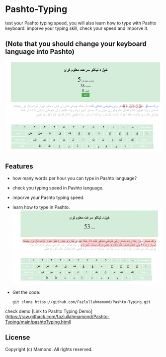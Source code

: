# Pashto-Typing
test your Pashto typing speed, you will also learn how to type with Pashto keyboard.
imporve your typing skill, check your speed and imporve it.
## (Note that you should change your keyboard language into Pashto)
![Calculator Screenshot](1.png)

## Features
- how many words per hour you can type in Pashto language?
- check you typing speed in Pashto language.
- imporve your Pashto typing speed.
- learn how to type in Pashto.
![Calculator Screenshot](2.png)

- Get the code:
    ```
    git clone https://github.com/Fazlullahmamond/Pashto-Typing.git
    ```


check demo [Link to Pashto Typing Demo] (https://raw.githack.com/fazlullahmamond/Pashto-Typing/main/pashtoTyping.html)


## License
Copyright (c) Mamond. All rights reserved.
